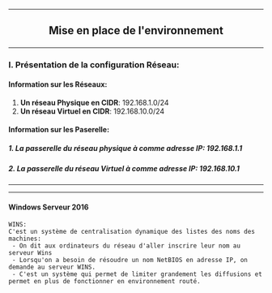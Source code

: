 __________________________________________________________________________________________________________________________________________
## <p align=center>**Mise en place de l'environnement**</align>

__________________________________________________________________________________________________________________________________________
### **I. Présentation de la configuration Réseau**:

#### Information sur les Réseaux:
  1. **Un réseau Physique en CIDR**: 192.168.1.0/24
  2. **Un réseau Virtuel  en CIDR**: 192.168.10.0/24
  
 #### Information sur les Paserelle:
 ##### 1. La passerelle du réseau physique à comme adresse IP: **192.168.1.1**
 ##### 2. La passerelle du réseau Virtuel  à comme adresse IP: **192.168.10.1**
 __________________________________________________________________________________________________________________________________________


____
#### **Windows Serveur 2016**
````
WINS:
C'est un système de centralisation dynamique des listes des noms des machines: 
 - On dit aux ordinateurs du réseau d'aller inscrire leur nom au serveur Wins
 - Lorsqu'on a besoin de résoudre un nom NetBIOS en adresse IP, on demande au serveur WINS.
 - C'est un système qui permet de limiter grandement les diffusions et permet en plus de fonctionner en environnement routé.
````
